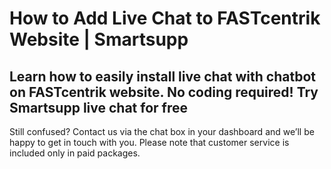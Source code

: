 # How to Add Live Chat to FASTcentrik Website | Smartsupp
## Learn how to easily install live chat with chatbot on FASTcentrik website. No coding required! Try Smartsupp live chat for free
Still confused? Contact us via the chat box in your dashboard and we’ll be happy to get in touch with you. Please note that customer service is included only in paid packages.

